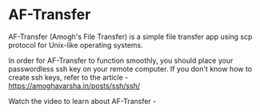 # AF-Transfer
AF-Transfer (Amogh's File Transfer) is a simple file transfer app using scp protocol for Unix-like operating systems.

In order for AF-Transfer to function smoothly, you should place your passwordless ssh key on your remote computer. If you don't know how to create ssh keys, refer to the article - https://amoghavarsha.in/posts/ssh/ssh/

Watch the video to learn about AF-Transfer - 
